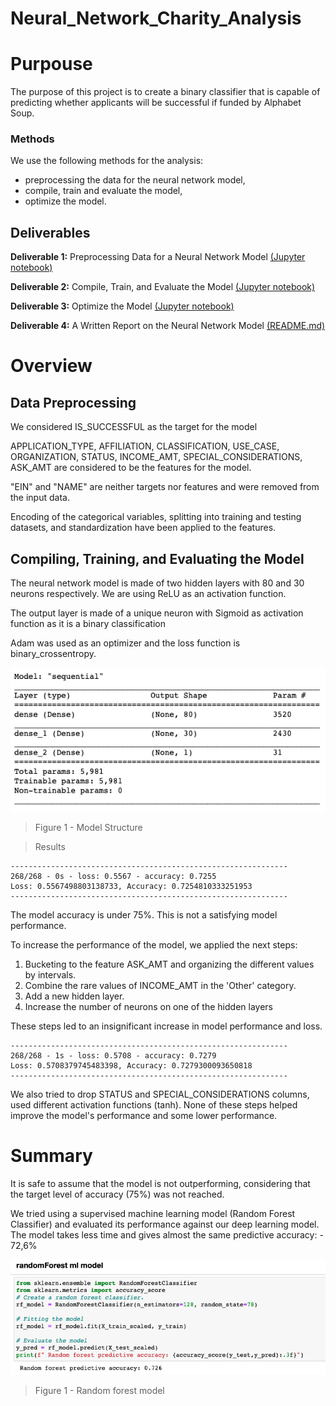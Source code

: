# Neural_Network_Charity_Analysis

# Purpouse

The purpose of this project is to create a binary classifier that is capable of predicting whether applicants will be successful if funded by Alphabet Soup.

### Methods
We use the following methods for the analysis:

- preprocessing the data for the neural network model,
- compile, train and evaluate the model,
- optimize the model.


## Deliverables

__**Deliverable 1:**__ Preprocessing Data for a Neural Network Model [(Jupyter notebook)](https://github.com/xenia-e/19-Neural_Network_Charity_Analysis/blob/main/AlphabetSoupCharity.ipynb)

__**Deliverable 2:**__ Compile, Train, and Evaluate the Model [(Jupyter notebook)](https://github.com/xenia-e/19-Neural_Network_Charity_Analysis/blob/main/AlphabetSoupCharity.ipynb)

__**Deliverable 3:**__ Optimize the Model [(Jupyter notebook)](https://github.com/xenia-e/19-Neural_Network_Charity_Analysis/blob/main/AlphabetSoupCharity_Optimzation.ipynb)

__**Deliverable 4:**__ A Written Report on the Neural Network Model [(README.md)](https://github.com/xenia-e/19-Neural_Network_Charity_Analysis/blob/main/README.md)



# Overview

## Data Preprocessing

We considered IS_SUCCESSFUL as the target for the model

APPLICATION_TYPE, AFFILIATION, CLASSIFICATION, USE_CASE, ORGANIZATION, STATUS, INCOME_AMT, SPECIAL_CONSIDERATIONS, ASK_AMT are considered to be the features for the model.

"EIN" and "NAME" are neither targets nor features and were removed from the input data.

Encoding of the categorical variables, splitting into training and testing datasets, and standardization have been applied to the features.

## Compiling, Training, and Evaluating the Model

The neural network model is made of two hidden layers with 80 and 30 neurons respectively. We are using ReLU as an activation function.

The output layer is made of a unique neuron with Sigmoid as activation function as it is a binary classification

Adam was used as an optimizer and the loss function is binary_crossentropy.

![model structure](https://github.com/xenia-e/19-Neural_Network_Charity_Analysis/blob/main/Analysis/model_structure.png)

>Figure 1 - Model Structure

>Results
```
--------------------------------------------------------------
268/268 - 0s - loss: 0.5567 - accuracy: 0.7255
Loss: 0.5567498803138733, Accuracy: 0.7254810333251953
--------------------------------------------------------------
```
The model accuracy is under 75%. This is not a satisfying model performance.

To increase the performance of the model, we applied the next steps:

1. Bucketing to the feature ASK_AMT and organizing the different values by intervals.
2. Combine the rare values of INCOME_AMT in the 'Other' category.
3. Add a new hidden layer.
4. Increase the number of neurons on one of the hidden layers

These steps led to an insignificant increase in model performance and loss.

```
--------------------------------------------------------------
268/268 - 1s - loss: 0.5708 - accuracy: 0.7279
Loss: 0.5708379745483398, Accuracy: 0.7279300093650818
--------------------------------------------------------------
```

We also tried to drop STATUS and SPECIAL_CONSIDERATIONS columns, used different activation functions (tanh). None of these steps helped improve the model's performance and some lower performance.


# Summary

It is safe to assume that the model is not outperforming, considering that the target level of accuracy (75%) was not reached.

We tried using a supervised machine learning model (Random Forest Classifier) and evaluated its performance against our deep learning model. The model takes less time and gives almost the same predictive accuracy: - 72,6%

![Random forest evaluation](https://github.com/xenia-e/19-Neural_Network_Charity_Analysis/blob/main/Analysis/randomforest.png)

>Figure 1 - Random forest model

